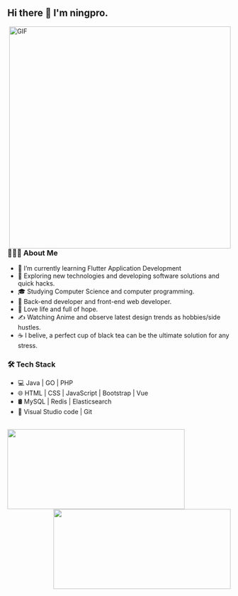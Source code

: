 ## Hi there 👋  I'm ningpro.

<img align="right" alt="GIF" src="https://cdn.jsdelivr.net/gh/devSouvik/devSouvik/gif3.gif" width="500" />

### 👨🏻‍💻 About Me 

- 🔭 I’m currently learning Flutter Application Development
- 🤔 Exploring new technologies and developing software solutions and quick hacks.
- 🎓 Studying Computer Science and computer programming.
- 💼 Back-end developer and front-end web developer.
- 🌱 Love life and full of hope.
- ✍️ Watching Anime and observe latest design trends as hobbies/side hustles.
- ☕ I belive, a perfect cup of black tea can be the ultimate solution for any stress. 


### 🛠 Tech Stack

- 💻 Java | GO | PHP  
- 🌐 HTML | CSS | JavaScript | Bootstrap | Vue
- 🛢  MySQL | Redis | Elasticsearch
- 🔧 Visual Studio code | Git

<br/>

<a href="https://admirer.top">
    <img align="left" height="180" width="400" style="display: inline-block; "
        src="https://github-readme-stats.vercel.app/api?username=ningpro&show_icons=true" />
    <img align="right" height="180" width="400" style="display: inline-block; "
        src="https://github-readme-stats.vercel.app/api/top-langs/?username=ningpro&layout=compact" />
</a>
